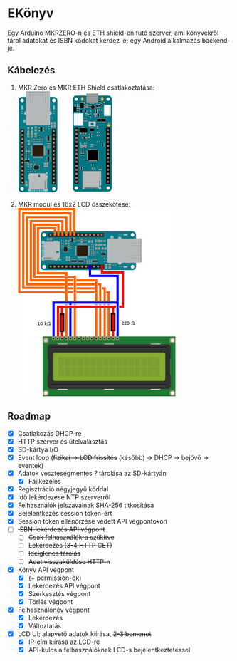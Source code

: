 # EKönyv

Egy Arduino MKRZERO-n és ETH shield-en futó szerver, ami könyvekről tárol
adatokat és ISBN kódokat kérdez le; egy Android alkalmazás backend-je.

## Kábelezés

1. MKR Zero és MKR ETH Shield csatlakoztatása:\
![](img/step1_single.png)

2. MKR modul és 16x2 LCD összekötése:\
![](img/step2_single.png)

## Roadmap

- [x] Csatlakozás DHCP-re
- [x] HTTP szerver és útelválasztás
- [x] SD-kártya I/O
- [x] Event loop (~~fizikai → LCD frissítés~~ (később) → DHCP → bejövő →
      eventek)
- [x] Adatok veszteségmentes _?_ tárolása az SD-kártyán
  - [x] Fájlkezelés
- [x] Regisztráció négyjegyű kóddal
- [x] Idő lekérdezése NTP szerverről
- [x] Felhasználók jelszavainak SHA-256 titkosítása
- [x] Bejelentkezés session token-ért
- [x] Session token ellenőrzése védett API végpontokon
- [ ] ~~ISBN-lekérdezés API végpont~~
  - [ ] ~~Csak felhasználókra szűkítve~~
  - [ ] ~~Lekérdezés (3-4 HTTP GET)~~
  - [ ] ~~Ideiglenes tárolás~~
  - [ ] ~~Adat visszaküldése HTTP-n~~
- [x] Könyv API végpont
  - [x] (+ permission-ök)
  - [x] Lekérdezés API végpont
  - [x] Szerkesztés végpont
  - [x] Törlés végpont
- [x] Felhasználónév végpont
  - [x] Lekérdezés
  - [x] Változtatás
- [x] LCD UI; alapvető adatok kiírása, ~~2-3 bemenet~~
  - [x] IP-cím kiírása az LCD-re
  - [x] API-kulcs a felhasználóknak LCD-s bejelentkeztetéssel
